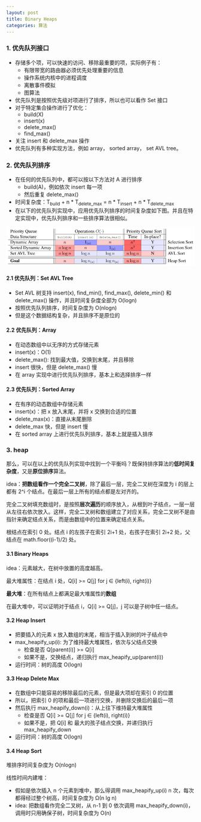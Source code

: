 ```yaml
---
layout: post
title: Binary Heaps
categories: 算法
---
```


### 1. 优先队列接口

* 存储多个项，可以快速的访问、移除最重要的项，实际例子有：
    - 有限带宽的路由器必须优先处理重要的信息
    - 操作系统内核中的进程调度
    - 离散事件模拟
    - 图算法
* 优先队列是按照优先级对项进行了排序，所以也可以看作 Set 接口
* 对于特定集合操作进行了优化：
    - build(X)
    - insert(x)
    - delete_max()
    - find_max()
* 关注 insert 和 delete_max 操作
* 优先队列有多种实现方法，例如 array， sorted array， set AVL tree。

### 2. 优先队列排序

* 在任何的优先队列中，都可以按以下方法对 A 进行排序
    - build(A)，例如依次 insert 每一项
    - 然后重复 delete_max()
* 时间复杂度：T<sub>build</sub> + n * T<sub>delete_max</sub> = n * T<sub>insert</sub> + n * T<sub>delete_max</sub>
* 在以下的优先队列实现中，应用优先队列排序的时间复杂度如下图。并且在特定实现中，优先队列排序和一些排序算法很相似。

<div align=center>
<img 
src="/image/%E7%AE%97%E6%B3%95/%E7%AE%97%E6%B3%95-0007-1.png" 
width = "600" />
<p></p>
</div>


#### 2.1 优先队列：Set AVL Tree

* Set AVL 树支持 insert(x), find_min(), find_max(), delete_min() 和 delete_max() 操作，并且时间复杂度全部为 O(logn)
* 按照优先队列排序，时间复杂度为 O(nlogn)
* 但是这个数据结构复杂，并且排序不是原位的

#### 2.2 优先队列：Array

* 在动态数组中以无序的方式存储元素
* insert(x)：O(1)
* delete_max(): 找到最大值，交换到末尾，并且移除
* insert 很快，但是 delete_max() 慢
* 在 array 实现中进行优先队列排序，基本上和选择排序一样

#### 2.3 优先队列：Sorted Array

* 在有序的动态数组中存储元素
* insert(x)：把 x 放入末尾，并将 x 交换到合适的位置
* delete_max(x)：直接从末尾删除
* delete_max 快，但是 insert 慢
* 在 sorted array 上进行优先队列排序，基本上就是插入排序

### 3. heap

那么，可以在以上的优先队列实现中找到一个平衡吗？既保持排序算法的**低时间复杂度**，又是**原位排序**算法。

idea：**把数组看作一个完全二叉树**，除了最后一层，完全二叉树在深度为 i 的层上都有 2^i 个结点。在最后一层上所有的结点都是左对齐的。

完全二叉树填充数组时，是按照**层次遍历**的顺序放入，从根到叶子结点，一层一层从左往右依次放入。这样，完全二叉树和数组建立了对应关系，完全二叉树不是由指针来确定结点关系，而是由数组中的位置来确定结点关系。

根结点在索引 0 处。结点 i 的左孩子在索引 2i+1 处，右孩子在索引 2i+2 处，父结点在 math.floor((i-1)/2) 处。

#### 3.1 Binary Heaps

idea：元素越大，在树中放置的高度越高。

最大堆属性：在结点 i 处，Q[i] >= Q[j] for j ∈ {left(i), right(i)}

**最大堆**：在所有结点上都满足最大堆属性的**数组**

在最大堆中，可以证明对于结点 i，Q[i] >= Q[j]，j 可以是子树中任一结点。

#### 3.2 Heap Insert

* 把要插入的元素 x 放入数组的末尾，相当于插入到树的叶子结点中
* max_heapify_up(i): 为了维持最大堆属性，依次与父结点交换
    - 检查是否 Q[parent(i)] >= Q[i]
    - 如果不是，交换结点，递归执行 max_heapify_up(parent(i))
* 运行时间：树的高度 O(logn)

#### 3.3 Heap Delete Max

* 在数组中只能容易的移除最后的元素，但是最大项却在索引 0 的位置
* 所以，把索引 0 的项和最后一项进行交换，并删除交换后的最后一项
* 然后执行 max_heapify_down(i)：从上往下维持最大堆属性
    - 检查是否 Q[i] >= Q[j] for j ∈ {left(i), right(i)}
    - 如果不是，把 Q[i] 和 最大的孩子结点交换，并递归执行 max_heapify_down
* 运行时间：树的高度 O(logn)

#### 3.4 Heap Sort

堆排序时间复杂度为 O(nlogn)

线性时间内建堆：
* 假如是依次插入 n 个元素到堆中，那么得调用 max_heapify_up(i) n 次，每次都得经过整个树高，时间复杂度为 Ω(n lg n)
* idea: 把数组看作完全二叉树，从 n-1 到 0 依次调用 max_heapify_down(i)，调用时只用确保子树，时间复杂度为 O(n)


